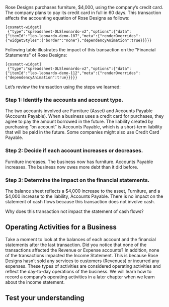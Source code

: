Rose Designs purchases furniture, $4,000, using the company’s credit card. The company plans to pay its credit card in full in 60 days. This transaction affects the accounting equation of Rose Designs as follows:

```
[cosmatt-widget]
 {"type":"spreadsheet-DLSleonardo-v2","options":{"data":{"itemId":"leo-leonardo-demo-107","meta":{"renderOverrides":{"widgetStyles":{"border":"none"},"dependencyAnimation":true}}}}} 
```

Following table illustrates the impact of this transaction on the "Financial Statements" of Rose Designs:

```
[cosmatt-widget]
 {"type":"spreadsheet-DLSleonardo-v2","options":{"data":{"itemId":"leo-leonardo-demo-112","meta":{"renderOverrides":{"dependencyAnimation":true}}}}} 
```

Let’s review the transaction using the steps we learned:

### Step 1: Identify the accounts and account type. 

The two accounts involved are Furniture (Asset) and Accounts Payable (Accounts Payable). When a business uses a credit card for purchases, they agree to pay the amount borrowed in the future. The liability created by purchasing “on account” is Accounts Payable, which is a short-term liability that will be paid in the future. Some companies might also use Credit Card Payable.

### Step 2: Decide if each account increases or decreases.

Furniture increases. The business now has furniture. Accounts Payable increases. The business now owes more debt than it did before.

### Step 3: Determine the impact on the financial statements. 

The balance sheet reflects a $4,000 increase to the asset, Furniture, and a $4,000 increase to the liability, Accounts Payable. There is no impact on the statement of cash flows because this transaction does not involve cash.

Why does this transaction not impact the statement of cash flows?

## Operating Activities for a Business

Take a moment to look at the balances of each account and the financial statements after the last transaction. Did you notice that none of the transactions affected the Revenue or Expense accounts? In addition, none of the transactions impacted the Income Statement. This is because Rose Designs hasn’t sold any services to customers (Revenues) or incurred any expenses. These types of activities are considered operating activities and reflect the day-to-day operations of the business. We will learn how to record a company’s operating activities in a later chapter when we learn about the income statement.

## Test your understanding
